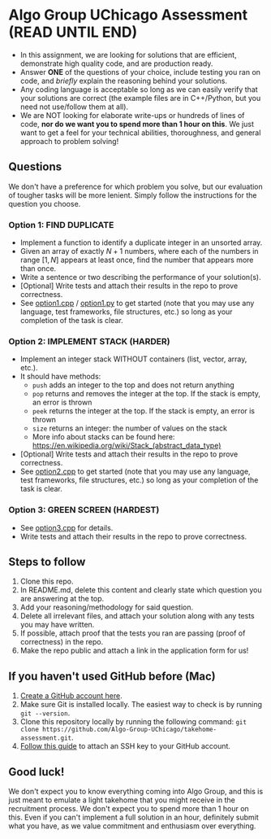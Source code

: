 # Algo Group UChicago Assessment (READ UNTIL END)
- In this assignment, we are looking for solutions that are efficient, demonstrate high quality code, and are production ready. 
- Answer **ONE** of the questions of your choice, include testing you ran on code, and _briefly_ explain the reasoning behind your solutions. 
- Any coding language is acceptable so long as we can easily verify that your solutions are correct (the example files are in C++/Python, but you need not use/follow them at all).
- We are NOT looking for elaborate write-ups or hundreds of lines of code, **nor do we want you to spend more than 1 hour on this**. We just want to get a feel for your technical abilities, thoroughness, and general approach to problem solving!

## Questions
We don't have a preference for which problem you solve, but our evaluation of tougher tasks will be more lenient. Simply follow the instructions for the question you choose.

### Option 1: FIND DUPLICATE
- Implement a function to identify a duplicate integer in an unsorted array.
- Given an array of exactly $N+1$ numbers, where each of the numbers in range $[1,N]$ appears at least once, find the number that appears more than once.
- Write a sentence or two describing the performance of your solution(s).
- [Optional] Write tests and attach their results in the repo to prove correctness.
- See [option1.cpp](./find-duplicate/option1.cpp) / [option1.py](./find-duplicate/option1.py) to get started (note that you may use any language, test frameworks, file structures, etc.) so long as your completion of the task is clear.

### Option 2: IMPLEMENT STACK (HARDER)
- Implement an integer stack WITHOUT containers (list, vector, array, etc.).
- It should have methods:
  - `push` adds an integer to the top and does not return anything
  - `pop`  returns and removes the integer at the top. If the stack is empty, an error is thrown
  - `peek` returns the integer at the top. If the stack is empty, an error is thrown
  - `size` returns an integer: the number of values on the stack
  - More info about stacks can be found here: https://en.wikipedia.org/wiki/Stack_(abstract_data_type)
- [Optional] Write tests and attach their results in the repo to prove correctness.
- See [option2.cpp](./implement-stack/option2.cpp) to get started (note that you may use any language, test frameworks, file structures, etc.) so long as your completion of the task is clear.

### Option 3: GREEN SCREEN (HARDEST)
- See [option3.cpp](./green-screen/option3.cpp) for details.
- Write tests and attach their results in the repo to prove correctness.

## Steps to follow
1. Clone this repo.
2. In README.md, delete this content and clearly state which question you are answering at the top.
3. Add your reasoning/methodology for said question.
4. Delete all irrelevant files, and attach your solution along with any tests you may have written.
5. If possible, attach proof that the tests you ran are passing (proof of correctness) in the repo.
6. Make the repo public and attach a link in the application form for us!

## If you haven't used GitHub before (Mac)
1. [Create a GitHub account here](https://github.com/signup).
2. Make sure Git is installed locally. The easiest way to check is by running `git --version`.
3. Clone this repository locally by running the following command: `git clone https://github.com/Algo-Group-UChicago/takehome-assessment.git`.
4. [Follow this guide](https://docs.github.com/en/authentication/connecting-to-github-with-ssh) to attach an SSH key to your GitHub account.

## Good luck!
We don't expect you to know everything coming into Algo Group, and this is just meant to emulate a light takehome that you might receive in the recruitment process. We don't expect you to spend more than 1 hour on this. Even if you can't implement a full solution in an hour, definitely submit what you have, as we value commitment and enthusiasm over everything.
